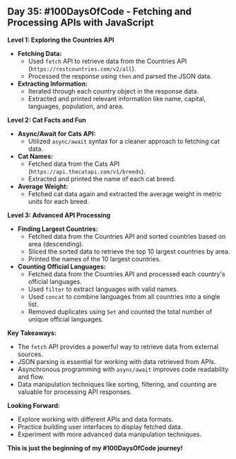 ## Day 35: #100DaysOfCode - Fetching and Processing APIs with JavaScript

**Level 1: Exploring the Countries API**

* **Fetching Data:**
  * Used `fetch` API to retrieve data from the Countries API (`https://restcountries.com/v2/all`).
  * Processed the response using `then` and parsed the JSON data.
* **Extracting Information:**
  * Iterated through each country object in the response data.
  * Extracted and printed relevant information like name, capital, languages, population, and area.

**Level 2: Cat Facts and Fun**

* **Async/Await for Cats API:**
  * Utilized `async/await` syntax for a cleaner approach to fetching cat data.
* **Cat Names:**
  * Fetched data from the Cats API (`https://api.thecatapi.com/v1/breeds`).
  * Extracted and printed the name of each cat breed.
* **Average Weight:**
  * Fetched cat data again and extracted the average weight in metric units for each breed.

**Level 3: Advanced API Processing**

* **Finding Largest Countries:**
  * Fetched data from the Countries API and sorted countries based on area (descending).
  * Sliced the sorted data to retrieve the top 10 largest countries by area.
  * Printed the names of the 10 largest countries.
* **Counting Official Languages:**
  * Fetched data from the Countries API and processed each country's official languages.
  * Used `filter` to extract languages with valid names.
  * Used `concat` to combine languages from all countries into a single list.
  * Removed duplicates using `Set` and counted the total number of unique official languages.

**Key Takeaways:**

* The `fetch` API provides a powerful way to retrieve data from external sources.
* JSON parsing is essential for working with data retrieved from APIs.
* Asynchronous programming with `async/await` improves code readability and flow.
* Data manipulation techniques like sorting, filtering, and counting are valuable for processing API responses.

**Looking Forward:**

* Explore working with different APIs and data formats.
* Practice building user interfaces to display fetched data.
* Experiment with more advanced data manipulation techniques.

**This is just the beginning of my #100DaysOfCode journey!**
